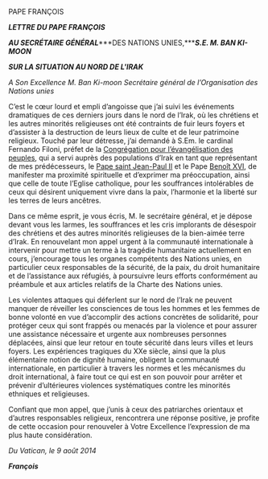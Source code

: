 PAPE FRANÇOIS

***LETTRE DU PAPE FRANÇOIS***

***AU SECRÉTAIRE GÉNÉRAL******DES NATIONS UNIES,******S.E. M. BAN KI-*** ***MOON***

***SUR LA SITUATION AU NORD DE L'IRAK***

*A Son Excellence M. Ban Ki-moon Secrétaire général de l’Organisation des Nations unies*

C’est le cœur lourd et empli d’angoisse que j’ai suivi les événements dramatiques de ces derniers jours dans le nord de l’Irak, où les chrétiens et les autres minorités religieuses ont été contraints de fuir leurs foyers et d’assister à la destruction de leurs lieux de culte et de leur patrimoine religieux. Touché par leur détresse, j’ai demandé à S.Em. le cardinal Fernando Filoni, préfet de la [Congrégation pour l’évangélisation des peuples](http://www.vatican.va/roman_curia/congregations/cevang/index_fr.htm), qui a servi auprès des populations d’Irak en tant que représentant de mes prédécesseurs, le [Pape saint Jean-Paul II](http://www.vatican.va/holy_father/john_paul_ii/index_fr.htm) et le Pape [Benoît XVI](http://www.vatican.va/holy_father/benedict_xvi/index_fr.htm), de manifester ma proximité spirituelle et d’exprimer ma préoccupation, ainsi que celle de toute l’Eglise catholique, pour les souffrances intolérables de ceux qui désirent uniquement vivre dans la paix, l’harmonie et la liberté sur les terres de leurs ancêtres.

Dans ce même esprit, je vous écris, M. le secrétaire général, et je dépose devant vous les larmes, les souffrances et les cris implorants de désespoir des chrétiens et des autres minorités religieuses de la bien-aimée terre d’Irak. En renouvelant mon appel urgent à la communauté internationale à intervenir pour mettre un terme à la tragédie humanitaire actuellement en cours, j’encourage tous les organes compétents des Nations unies, en particulier ceux responsables de la sécurité, de la paix, du droit humanitaire et de l’assistance aux réfugiés, à poursuivre leurs efforts conformément au préambule et aux articles relatifs de la Charte des Nations unies.

Les violentes attaques qui déferlent sur le nord de l’Irak ne peuvent manquer de réveiller les consciences de tous les hommes et les femmes de bonne volonté en vue d’accomplir des actions concrètes de solidarité, pour protéger ceux qui sont frappés ou menacés par la violence et pour assurer une assistance nécessaire et urgente aux nombreuses personnes déplacées, ainsi que leur retour en toute sécurité dans leurs villes et leurs foyers. Les expériences tragiques du XXe siècle, ainsi que la plus élémentaire notion de dignité humaine, obligent la communauté internationale, en particulier à travers les normes et les mécanismes du droit international, à faire tout ce qui est en son pouvoir pour arrêter et prévenir d’ultérieures violences systématiques contre les minorités ethniques et religieuses.

Confiant que mon appel, que j’unis à ceux des patriarches orientaux et d’autres responsables religieux, rencontrera une réponse positive, je profite de cette occasion pour renouveler à Votre Excellence l’expression de ma plus haute considération.

*Du Vatican, le 9 août 2014*

***François***